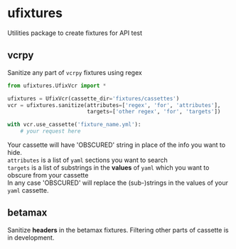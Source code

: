 # ufixtures
Utilities package to create fixtures for API test

## vcrpy  
Sanitize any part of `vcrpy` fixtures using regex
```python
from ufixtures.UfixVcr import *

ufixtures = UfixVcr(cassette_dir='fixtures/cassettes')
vcr = ufixtures.sanitize(attributes=['regex', 'for', 'attributes'],
                         targets=['other regex', 'for', 'targets'])

with vcr.use_cassette('fixture_name.yml'):
    # your request here
```
Your cassette will have 'OBSCURED' string in place of the info you want to hide.  
`attributes` is a list of `yaml` sections you want to search  
`targets` is a list of substrings in the **values** of `yaml` which you want to obscure from your cassette  
In any case 'OBSCURED' will replace the (sub-)strings in the values of your `yaml` cassette.  


## betamax  
Sanitize **headers** in the betamax fixtures. Filtering other parts of cassette is in development.  
